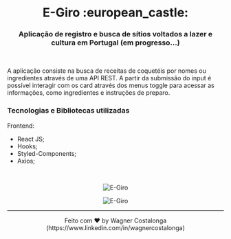 <h1 align="center">E-Giro :european_castle:</h1>

<h3 align="center">Aplicação de registro e busca de sítios voltados a lazer e cultura em Portugal (em progresso...)</h3>

<br />
<p>A aplicação consiste na busca de receitas de coquetéis por nomes ou ingredientes através de uma API REST. A partir da submissão do input é possível interagir com os card através dos menus toggle para acessar as informações, como ingredientes e instruções de preparo.</p>

### **Tecnologias e Bibliotecas utilizadas**

Frontend:

- React JS;
- Hooks;
- Styled-Components;
- Axios;

<br />

<p align="center">
  <img alt="E-Giro" src="https://i.ibb.co/7WnKT7h/01.png" />
</p>
<p align="center">
  <img src="https://i.ibb.co/2ZWTRgk/e-giro.gif" alt="E-Giro" border="0">
</p>

---
<p align="center">Feito com ♥ by Wagner Costalonga (https://www.linkedin.com/in/wagnercostalonga)</p>

